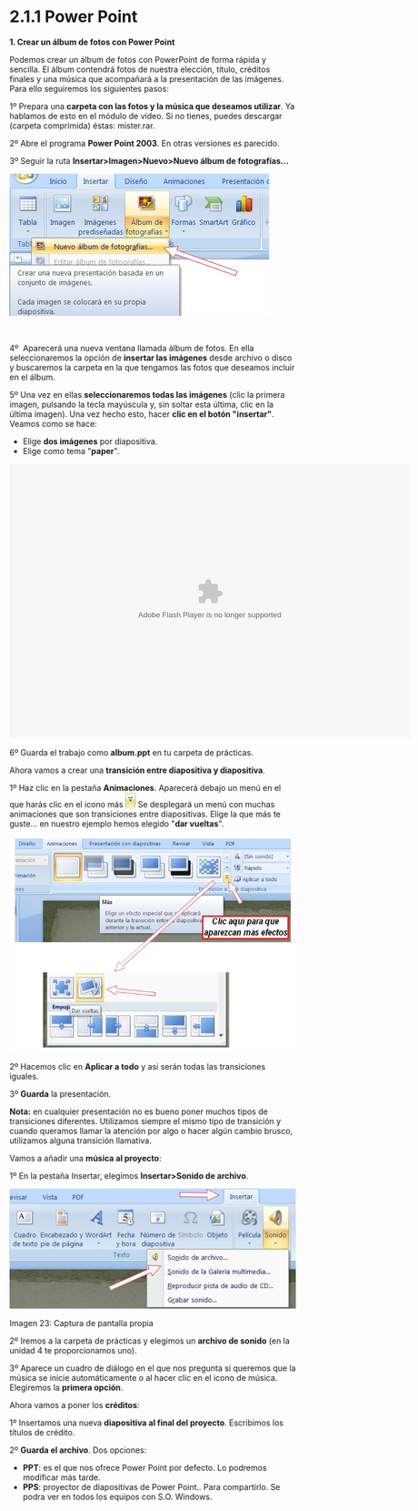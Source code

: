 # 2.1.1 Power Point

**1\. Crear un álbum de fotos con Power Point**

Podemos crear un álbum de fotos con PowerPoint de forma rápida y sencilla. El álbum contendrá fotos de nuestra elección, título, créditos finales y una música que acompañará a la presentación de las imágenes. Para ello seguiremos los siguientes pasos:

1º Prepara una **carpeta con las fotos y la música que deseamos utilizar**. Ya hablamos de esto en el módulo de vídeo. Si no tienes, puedes descargar (carpeta comprimida) éstas: mister.rar.

2º Abre el programa **Power Point 2003**. En otras versiones es parecido.

3º Seguir la ruta **Insertar>Imagen>Nuevo>Nuevo álbum de fotografías...**


![Imagen 21: Captura de pantalla propia](img/power.jpg)


 

4º  Aparecerá una nueva ventana llamada álbum de fotos. En ella seleccionaremos la opción de **insertar las imágenes** desde archivo o disco y buscaremos la carpeta en la que tengamos las fotos que deseamos incluir en el álbum. 

5º Una vez en ellas **seleccionaremos todas las imágenes** (clic la primera imagen, pulsando la tecla mayúscula y, sin soltar esta última, clic en la última imagen). Una vez hecho esto, hacer **clic en el botón "insertar"**. Veamos como se hace:

*   Elige **dos imágenes** por diapositiva.
*   Elige como tema "**paper**".

<object type="application/x-shockwave-flash" data="http://aularagon.catedu.es/materialesaularagon2013/imagen/power.swf" width="705" height="482"><param name="src" value="http://aularagon.catedu.es/materialesaularagon2013/imagen/power.swf"></object>

6º Guarda el trabajo como **album.ppt** en tu carpeta de prácticas.

Ahora vamos a crear una **transición entre diapositiva y diapositiva**.


1º Haz clic en la pestaña **Animaciones**. Aparecerá debajo un menú en el que harás clic en el icono más ![](img/mas.jpg) Se desplegará un menú con muchas animaciones que son transiciones entre diapositivas. Elige la que más te guste... en nuestro ejemplo hemos elegido "**dar vueltas**".



![Imagen 22: Captura de pantalla propia ](img/power2.jpg)




2º Hacemos clic en **Aplicar a todo** y así serán todas las transiciones iguales.

3º **Guarda** la presentación.

**Nota:** en cualquier presentación no es bueno poner muchos tipos de transiciones diferentes. Utilizamos siempre el mismo tipo de transición y cuando queramos llamar la atención por algo o hacer algún cambio brusco, utilizamos alguna transición llamativa. 

Vamos a añadir una **música al proyecto**:

1º En la pestaña Insertar, elegimos **Insertar>Sonido de archivo**.


![](img/power4.jpg)


Imagen 23: Captura de pantalla propia 

2º Iremos a la carpeta de prácticas y elegimos un **archivo de sonido** (en la unidad 4 te proporcionamos uno).

3º Aparece un cuadro de diálogo en el que nos pregunta si queremos que la música se inicie automáticamente o al hacer clic en el icono de música. Elegiremos la **primera opción**.

Ahora vamos a poner los **créditos**:

1º Insertamos una nueva **diapositiva al final del proyecto**. Escribimos los títulos de crédito.

2º **Guarda el archivo**. Dos opciones:

*   **PPT**: es el que nos ofrece Power Point por defecto. Lo podremos modificar más tarde.
*   **PPS**: proyector de diapositivas de Power Point.. Para compartirlo. Se podra ver en todos los equipos con S.O. Windows.

